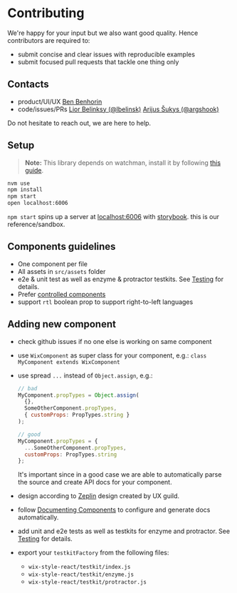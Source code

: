 # Contributing

We're happy for your input but we also want good quality. Hence contributors are required to:

* submit concise and clear issues with reproducible examples
* submit focused pull requests that tackle one thing only

## Contacts

* product/UI/UX [Ben Benhorin](https://wix.slack.com/messages/@benb)
* code/issues/PRs [Lior Belinksy (@lbelinsk)](https://github.com/lbelinsk) [Arijus Šukys (@argshook)](https://github.com/argshook)

Do not hesitate to reach out, we are here to help.

## Setup

> __Note:__ This library depends on watchman, install it by following [this guide](https://facebook.github.io/watchman/docs/install.html).

```sh
nvm use
npm install
npm start
open localhost:6006
```

`npm start` spins up a server at [localhost:6006](http://localhost:6006) with [storybook](https://storybook.js.org/). this is our reference/sandbox.

## Components guidelines

* One component per file
* All assets in `src/assets` folder
* e2e & unit test as well as enzyme & protractor testkits. See [Testing](https://wix.github.io/wix-style-react/?selectedKind=Introduction&selectedStory=Testing&full=0&down=0&left=1&panelRight=0) for details.
* Prefer [controlled components](https://goshakkk.name/controlled-vs-uncontrolled-inputs-react/)
* support `rtl` boolean prop to support right-to-left languages

## Adding new component

* check github issues if no one else is working on same component
* use `WixComponent` as super class for your component, e.g.: `class MyComponent extends WixComponent`
* use spread `...` instead of `Object.assign`, e.g.:

    ```js
    // bad
    MyComponent.propTypes = Object.assign(
      {},
      SomeOtherComponent.propTypes,
      { customProps: PropTypes.string }
    );

    // good
    MyComponent.propTypes = {
      ...SomeOtherComponent.propTypes,
      customProps: PropTypes.string
    };
    ```

    It's important since in a good case we are able to automatically parse the source and create API docs for your component.

* design according to [Zeplin](https://app.zeplin.io/project/5864e02695b5754a69f56150) design created by UX guild.
* follow [Documenting Components](https://wix.github.io/wix-style-react/?selectedKind=Introduction&selectedStory=Documenting%20components&full=0&down=0&left=1&panelRight=0) to configure and generate docs automatically.
* add unit and e2e tests as well as testkits for enzyme and protractor. See [Testing](https://wix.github.io/wix-style-react/?selectedKind=Introduction&selectedStory=Testing&full=0&down=0&left=1&panelRight=0) for details.
* export your `testkitFactory` from the following files:
    * `wix-style-react/testkit/index.js`
    * `wix-style-react/testkit/enzyme.js`
    * `wix-style-react/testkit/protractor.js`
